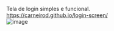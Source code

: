 Tela de login simples e funcional.
<br>
https://carneirod.github.io/login-screen/
<br>
![image](https://github.com/CarneiroD/tela-de-login/assets/104696624/4c258621-4bc5-48b0-a242-abebd50cd1c7)

